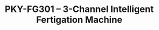 ---
title: "PKY-FG301 – 3-Channel Intelligent Fertigation Machine"
description: "The PKY-FG301 is a professional-grade fertigation machine with 3 fertilizer input channels and a single high-performance pump. It is ideal for greenhouses and orchards that require automated fertilizer dosing, long-range water delivery, and cloud-based irrigation control."
type: "product"
bg_image: "images/call-to-action-bg.jpg"
image: "images/product/pky-fg301.jpg"
categories: ["fertigation-system"]
features:
  - "**3-channel mixing:** Individually calibrated fertilizer dosing → precision crop nutrition"
  - "**Single-pump design**: Compact system handles suction, mixing, delivery → easier setup" 
  - "**High head pump**: 80m lift for zone irrigation or distant greenhouses"
  - "**Smart control:** 7\" color touchscreen with multilingual interface" 
  - "**Expandable:** Connect up to 8 solenoid valves → manage multiple crop zones" 
  - "**Optional IoT:** Cloud-based scheduling, app control, and sensor integration" 

specs:
  - label: "Fertilizer Channels"
    value: "3 (independent, adjustable with flow meters)"
  - label: "Solenoid Valve Control"
    value: "1 pump + 4–8 valves (expandable)"
  - label: "Pump Capacity"
    value: "10–15 m³/h, Head Lift: 80 meters"
  - label: "Voltage"
    value: "380V AC (220V optional)"
  - label: "Port Size"
    value: "DE32 / DE40 (customizable)"
  - label: "Cloud Platform Support"
    value: "Optional remote access via mobile/PC"
  - label: "Control Interface"
    value: "7\" color touchscreen + physical buttons"
  - label: "Structure"
    value: "Aluminum frame + UPVC piping"
application: 
  - "Greenhouses: tomatoes, lettuce, strawberries"
  - "Orchards: grapes, citrus, kiwi"
  - "Smart agriculture zones: central fertilizer pump stations"
cta: 
  text: "Contact us at **info@pky-dripirrigation.com** for technical drawings, quotes, or integration advice."
  button_label: "Chat Now"
  button_url: "https://wa.me/8617395297329" 
---
